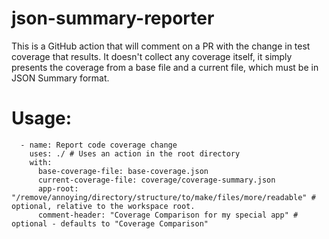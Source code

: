 # json-summary-reporter

This is a GitHub action that will comment on a PR with the change in test coverage that results. It doesn't collect any coverage itself, it simply presents the coverage from a base file and a current file, which must be in JSON Summary format.

# Usage:

```
  - name: Report code coverage change
	uses: ./ # Uses an action in the root directory
	with:
	  base-coverage-file: base-coverage.json
	  current-coverage-file: coverage/coverage-summary.json
	  app-root: "/remove/annoying/directory/structure/to/make/files/more/readable" # optional, relative to the workspace root.
	  comment-header: "Coverage Comparison for my special app" # optional - defaults to "Coverage Comparison"
```
